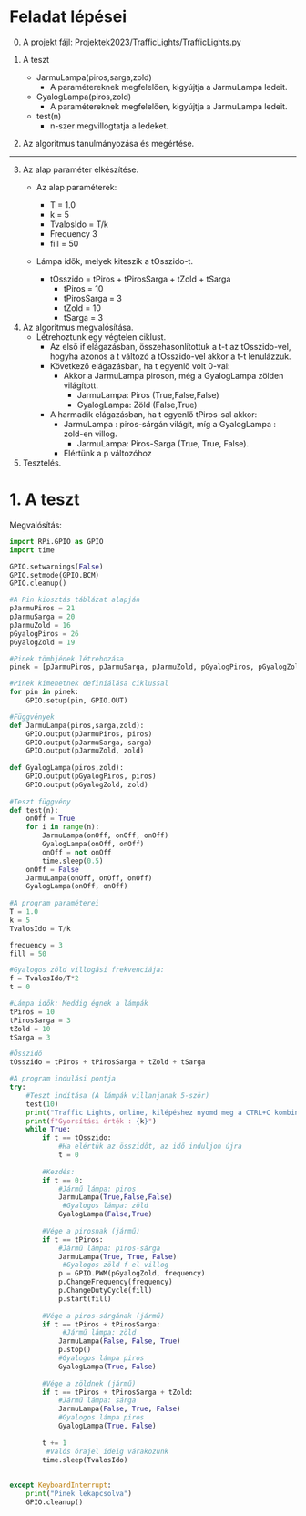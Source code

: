# Feladat lépései
0. A projekt fájl: Projektek2023/TrafficLights/TrafficLights.py
1. A teszt 
    - JarmuLampa(piros,sarga,zold)
        - A paramétereknek megfelelően, kigyújtja a JarmuLampa ledeit.
    - GyalogLampa(piros,zold)
        - A paramétereknek megfelelően, kigyújtja a JarmuLampa ledeit.
    - test(n)
        - n-szer megvillogtatja a ledeket.

2. Az algoritmus tanulmányozása és megértése.
***
3. Az alap paraméter elkészítése.
    - Az alap paraméterek:
        - T = 1.0
        - k = 5
        - TvalosIdo = T/k
        - Frequency 3
        - fill = 50

    - Lámpa idők, melyek kiteszik a tOsszido-t.
        - tOsszido = tPiros + tPirosSarga + tZold + tSarga
            - tPiros = 10
            - tPirosSarga = 3
            - tZold = 10
            - tSarga = 3
4. Az algoritmus megvalósítása.
    - Létrehoztunk egy végtelen ciklust.
        - Az első if elágazásban, összehasonlítottuk a t-t az tOsszido-vel, hogyha azonos a t változó a tOsszido-vel akkor a t-t lenulázzuk.
        - Következő elágazásban, ha t egyenlő volt 0-val:
            - Akkor a JarmuLampa piroson, még a GyalogLampa zölden világított.
                - JarmuLampa: Piros (True,False,False)
                - GyalogLampa: Zöld (False,True)
        - A harmadik elágazásban, ha t egyenlő tPiros-sal akkor:
            - JarmuLampa : piros-sárgán világít, míg a GyalogLampa : zold-en villog.
                - JarmuLampa: Piros-Sarga (True, True, False).
            - Elértünk a p változóhoz
5. Tesztelés.

# 1. A teszt 

Megvalósítás:
```py
import RPi.GPIO as GPIO
import time

GPIO.setwarnings(False)
GPIO.setmode(GPIO.BCM)
GPIO.cleanup()

#A Pin kiosztás táblázat alapján
pJarmuPiros = 21
pJarmuSarga = 20
pJarmuZold = 16
pGyalogPiros = 26
pGyalogZold = 19

#Pinek tömbjének létrehozása
pinek = [pJarmuPiros, pJarmuSarga, pJarmuZold, pGyalogPiros, pGyalogZold]

#Pinek kimenetnek definiálása ciklussal
for pin in pinek:
    GPIO.setup(pin, GPIO.OUT)

#Függvények
def JarmuLampa(piros,sarga,zold):
    GPIO.output(pJarmuPiros, piros)
    GPIO.output(pJarmuSarga, sarga)
    GPIO.output(pJarmuZold, zold)
        
def GyalogLampa(piros,zold):
    GPIO.output(pGyalogPiros, piros)
    GPIO.output(pGyalogZold, zold)
    
#Teszt függvény
def test(n):
    onOff = True
    for i in range(n):
        JarmuLampa(onOff, onOff, onOff)
        GyalogLampa(onOff, onOff)
        onOff = not onOff
        time.sleep(0.5)
    onOff = False
    JarmuLampa(onOff, onOff, onOff)
    GyalogLampa(onOff, onOff)
    
#A program paraméterei
T = 1.0
k = 5
TvalosIdo = T/k

frequency = 3
fill = 50

#Gyalogos zöld villogási frekvenciája:
f = TvalosIdo/T*2
t = 0

#Lámpa idők: Meddig égnek a lámpák
tPiros = 10
tPirosSarga = 3
tZold = 10
tSarga = 3

#Összidő
tOsszido = tPiros + tPirosSarga + tZold + tSarga

#A program indulási pontja
try:
    #Teszt indítása (A lámpák villanjanak 5-ször)
    test(10)
    print("Traffic Lights, online, kilépéshez nyomd meg a CTRL+C kombinációt!")
    print(f"Gyorsítási érték : {k}")
    while True:
        if t == tOsszido:
            #Ha elértük az összidőt, az idő induljon újra
            t = 0
        
        #Kezdés:
        if t == 0:
            #Jármű lámpa: piros
            JarmuLampa(True,False,False)
             #Gyalogos lámpa: zöld
            GyalogLampa(False,True)
        
        #Vége a pirosnak (jármű)        
        if t == tPiros:
            #Jármű lámpa: piros-sárga
            JarmuLampa(True, True, False)
             #Gyalogos zöld f-el villog
            p = GPIO.PWM(pGyalogZold, frequency)
            p.ChangeFrequency(frequency)
            p.ChangeDutyCycle(fill)
            p.start(fill)
            
        #Vége a piros-sárgának (jármű)
        if t == tPiros + tPirosSarga:
             #Jármű lámpa: zöld
            JarmuLampa(False, False, True)
            p.stop()
            #Gyalogos lámpa piros
            GyalogLampa(True, False)
            
        #Vége a zöldnek (jármű)
        if t == tPiros + tPirosSarga + tZold:
            #Jármű lámpa: sárga
            JarmuLampa(False, True, False)
            #Gyalogos lámpa piros
            GyalogLampa(True, False)
        
        t += 1
         #Valós órajel ideig várakozunk
        time.sleep(TvalosIdo)
            
        
except KeyboardInterrupt:
    print("Pinek lekapcsolva")
    GPIO.cleanup()


```

